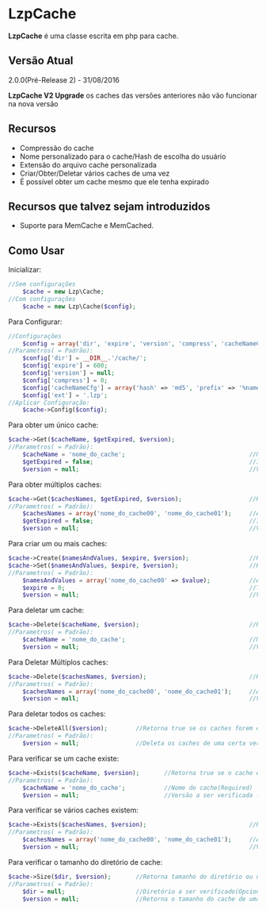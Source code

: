 # LzpCache
**LzpCache** é uma classe escrita em php para cache.

## Versão Atual
2.0.0(Pré-Release 2) - 31/08/2016

**LzpCache V2 Upgrade** os caches das versões anteriores não vão funcionar na nova versão

## Recursos
- Compressão do cache
- Nome personalizado para o cache/Hash de escolha do usuário
- Extensão do arquivo cache personalizada
- Criar/Obter/Deletar vários caches de uma vez
- É possível obter um cache mesmo que ele tenha expirado


## Recursos que talvez sejam introduzidos
- Suporte para MemCache e MemCached.


##  Como Usar
Inicializar:
```php
//Sem configurações
	$cache = new Lzp\Cache;
//Com configurações
	$cache = new Lzp\Cache($config);
```

Para Configurar:
```php
//Configurações
	$config = array('dir', 'expire', 'version', 'compress', 'cacheNameCfg', 'ext');
//Parametros( = Padrão):
	$config['dir'] = __DIR__.'/cache/'; 										//Caminho do Diretório onde o cache será armazenado
	$config['expire'] = 600; 													//0 para infinito - Valor Aceito int(opcional)
	$config['version'] = null; 													//null desativa - Valores Aceitos float, string e int(opcional)
	$config['compress'] = 0;													//0 desativa - Valor Aceito int de 0 a 9(opcional)
	$config['cacheNameCfg'] = array('hash' => 'md5', 'prefix' => '%name%_'); 	//Use %name% para colocar o nome do cache no prefixo(opcional)
	$config['ext'] = '.lzp'; 													//Extensão do arquivo de cache(opcional)
//Aplicar Configuração:
	$cache->Config($config);
```

Para obter um único cache:
```php
$cache->Get($cacheName, $getExpired, $version);
//Parametros( = Padrão):
	$cacheName = 'nome_do_cache'; 									//Nome do cache(Parametro obrigatório)
	$getExpired = false;											//Ignora se o cache já expirou(opcional)
	$version = null;												//Versão do cache a ser obtido - Valores Aceitos float, string e int(opcional)
```

Para obter múltiplos caches:
```php
$cache->Get($cachesNames, $getExpired, $version);					//Retorna um array($nomeDoCache=>$valor)
//Parametros( = Padrão):
	$cachesNames = array('nome_do_cache00', 'nome_do_cache01');		//Array contendo o Nome de cada cache(Parametro obrigatório)
	$getExpired = false;											//Ignora se o cache já expirou(opcional)
	$version = null;												//Versão do cache a ser obtido - Valores Aceitos float, string e int(opcional)
```

Para criar um ou mais caches:
```php
$cache->Create($namesAndValues, $expire, $version); 				//Retorna true em caso de sucesso
$cache->Set($namesAndValues, $expire, $version); 					//Retorna true em caso de sucesso
//Parametros( = Padrão):
	$namesAndValues = array('nome_do_cache00' => $value); 			//Array contendo os Nomes e os valores dos caches a serem criados(Parametro obrigatório)
	$expire = 0;													//Tempo do cache / 0 para infinito - Valor Aceito int(opcional)
	$version = null;												//Versão do cache a ser criado - Valores Aceitos(float, string, int) - (opcional)
```

Para deletar um cache:
```php
$cache->Delete($cacheName, $version); 								//Retorna true se o cache for excluido, false em caso de falha e null caso o cache não exista
//Parametros( = Padrão):
	$cacheName = 'nome_do_cache'; 									//Nome do cache(Required)
	$version = null; 												//Versão do cache a ser deletado - Valores Aceitos float, string e int(Opcional)
```

Para Deletar Múltiplos caches:
```php
$cache->Delete($cachesNames, $version); 							//Retorna um array($nomecache=>$foiDeletado), $foiDeletado = true(sucesso), false(falha) ou null(cache não existe)
//Parametros( = Padrão):
	$cachesNames = array('nome_do_cache00', 'nome_do_cache01'); 	//Array contendo o Nome de cada cache(Required)
	$version = null; 												//Versão dos caches a serem deletados - Valores Aceitos float, string e int(Opcional)
```

Para deletar todos os caches:
```php
$cache->DeleteAll($version); 		//Retorna true se os caches forem excluídos
//Parametros( = Padrão):
	$version = null; 				//Deleta os caches de uma certa versão - Valores Aceitos float, string e int(Parametro opicional)
```

Para verificar se um cache existe:
```php
$cache->Exists($cacheName, $version);		//Retorna true se o cache existe
//Parametros( = Padrão):
	$cacheName = 'nome_do_cache'; 			//Nome do cache(Required)
	$version = null; 						//Versão a ser verificada - Valores Aceitos float, string e int(Opcional)
```

Para verificar se vários caches existem:
```php
$cache->Exists($cachesNames, $version);								//Retorna um array($nomecache=>$exists)
//Parametros( = Padrão):
	$cachesNames = array('nome_do_cache00', 'nome_do_cache01'); 	//Array contendo o Nome de cada cache(Required)
	$version = null; 												//Versão a ser verificada - Valores Aceitos float, string e int(Opcional)
```

Para verificar o tamanho do diretório de cache:
```php
$cache->Size($dir, $version);		//Retorna tamanho do diretório ou null(diretório vazio)
//Parametros( = Padrão):
	$dir = null;					//Diretório a ser verificado(Opcional)	
	$version = null; 				//Retorna o tamanho do cache de uma certa versão - Valores Aceitos float, string e int(Opcional)
```